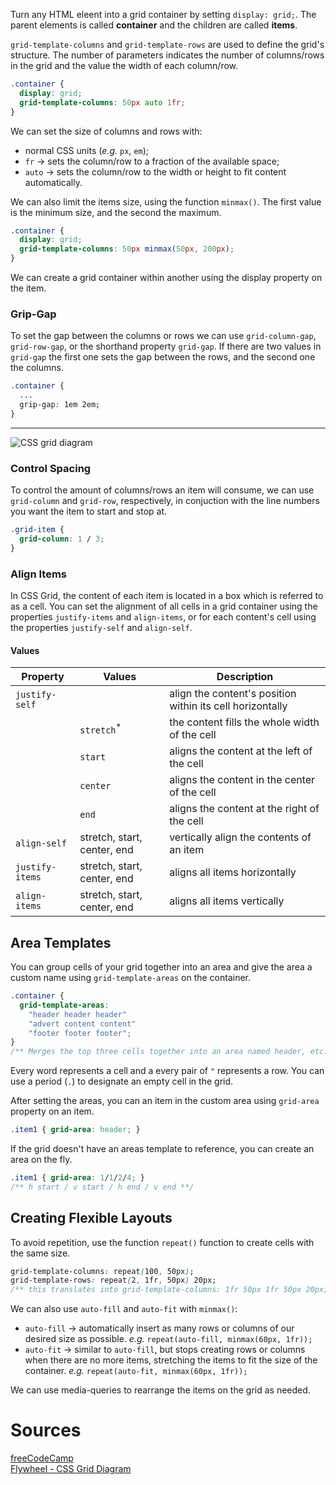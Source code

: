 Turn any HTML eleent into a grid container by setting `display: grid;`. The parent elements is called **container** and the children are called **items**.

`grid-template-columns` and `grid-template-rows` are used to define the grid's structure. The number of parameters indicates the number of columns/rows in the grid and the value the width of each column/row.
```css
.container {
  display: grid;
  grid-template-columns: 50px auto 1fr;
}
```
We can set the size of columns and rows with:
- normal CSS units (*e.g.* `px`, `em`);
- `fr` → sets the column/row to a fraction of the available space;
- `auto` → sets the column/row to the width or height to fit content automatically.

We can also limit the items size, using the function `minmax()`. The first value is the minimum size, and the second the maximum.
```css
.container {
  display: grid;
  grid-template-columns: 50px minmax(50px, 200px);
}
```

We can create a grid container within another using the display property on the item.

### Grip-Gap
To set the gap between the columns or rows we can use `grid-column-gap`, `grid-row-gap`, or the shorthand property `grid-gap`. If there are two values in `grid-gap` the first one sets the gap between the rows, and the second one the columns.
```css
.container {
  ...
  grip-gap: 1em 2em;
}
```

---
![CSS grid diagram](https://getflywheel.com/wp-content/uploads/2016/08/css-grid-layouts-grid-diagram.jpg)

### Control Spacing
To control the amount of columns/rows an item will consume, we can use `grid-column` and `grid-row`, respectively, in conjuction with the line numbers you want the item to start and stop at.
```css
.grid-item {
  grid-column: 1 / 3;
}
```

### Align Items
In CSS Grid, the content of each item is located in a box which is referred to as a cell. You can set the alignment of all cells in a grid container using the properties `justify-items` and `align-items`, or for each content's cell using the properties `justify-self` and `align-self`.
#### Values
Property | Values | Description
--- | --- | ---
`justify-self` | | align the content's position within its cell horizontally
| | `stretch`<sup>*</sup> | the content fills the whole width of the cell
| | `start` | aligns the content at the left of the cell
| | `center` | aligns the content in the center of the cell
| | `end` | aligns the content at the right of the cell
`align-self` | stretch, start, center, end | vertically align the contents of an item
`justify-items` | stretch, start, center, end | aligns all items horizontally
`align-items` | stretch, start, center, end | aligns all items vertically

## Area Templates
You can group cells of your grid together into an area and give the area a custom name using `grid-template-areas` on the container.
```css
.container {
  grid-template-areas:
    "header header header"
    "advert content content"
    "footer footer footer";
}
/** Merges the top three cells together into an area named header, etc. **/
```

Every word represents a cell and a every pair of `"` represents a row. You can use a period (`.`) to designate an empty cell in the grid.

After setting the areas, you can an item in the custom area using `grid-area` property on an item.
```css
.item1 { grid-area: header; }
```
If the grid doesn't have an areas template to reference, you can create an area on the fly.
```css
.item1 { grid-area: 1/1/2/4; }
/** h start / v start / h end / v end **/
```

## Creating Flexible Layouts
To avoid repetition, use the function `repeat()` function to create cells with the same size.
```css
grid-template-columns: repeat(100, 50px);
grid-template-rows: repeat(2, 1fr, 50px) 20px;
/** this translates into grid-template-columns: 1fr 50px 1fr 50px 20px; **/
```

We can also use `auto-fill` and `auto-fit` with `minmax()`:	
- `auto-fill` → automatically insert as many rows or columns of our desired size as possible. *e.g.* `repeat(auto-fill, minmax(60px, 1fr));`
- `auto-fit` → similar to `auto-fill`, but stops creating rows or columns when there are no more items, stretching the items to fit the size of the container. *e.g.* `repeat(auto-fit, minmax(60px, 1fr));`

We can use media-queries to rearrange the items on the grid as needed.

# Sources
[freeCodeCamp](https://www.freecodecamp.org/)\
[Flywheel - CSS Grid Diagram](https://getflywheel.com/layout/css-grid-layouts-how-to/)